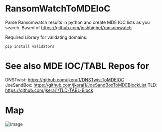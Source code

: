 # RansomWatchToMDEIoC
Parse Ransomwatch results in python and create MDE IOC lists as you search. Based of https://github.com/joshhighet/ransomwatch  

Required Library for validating domains:
```
pip install validators
```

# See also MDE IOC/TABL Repos for 
DNSTwist: https://github.com/jkerai1/DNSTwistToMDEIOC  
JoeSandBox: https://github.com/jkerai1/JoeSandBoxToMDEBlockList 
TLD: https://github.com/jkerai1/TLD-TABL-Block  

# Map
![image](https://github.com/jkerai1/RansomWatchToMDEIoC/assets/55988027/f31e288a-5bb4-437b-a8f0-a9a2729e5bbd)

